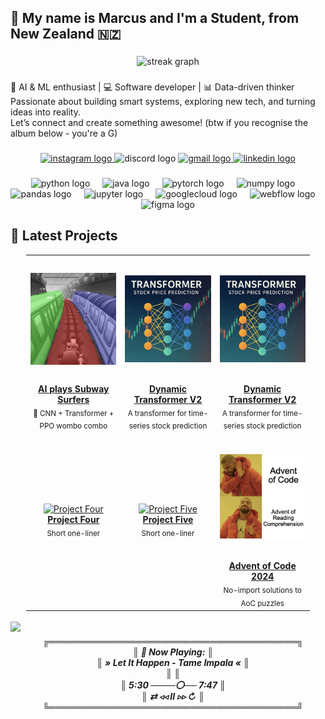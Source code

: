 <h2 align="left">👋 My name is Marcus and I'm a Student, from New Zealand 🇳🇿</h2>

###

<div align="center">
  <img src="https://streak-stats.demolab.com?user=Marques-079&locale=en&mode=daily&theme=dracula&hide_border=false&border_radius=5" height="150" alt="streak graph"  />
</div>

###

<p align="left">🤖 AI & ML enthusiast | 💻 Software developer | 📊 Data-driven thinker<br>Passionate about building smart systems, exploring new tech, and turning ideas into reality. <br>Let’s connect and create something awesome! (btw if you recognise the album below - you're a G)</p>

###

<div align="center">
  <a href="https://www.instagram.com/marcusochan/" target="_blank">
    <img src="https://img.shields.io/static/v1?message=Instagram&logo=instagram&label=&color=E4405F&logoColor=white&labelColor=&style=for-the-badge" height="35" alt="instagram logo"  />
  </a>
  <img src="https://img.shields.io/static/v1?message=marce4523&logo=discord&label=Discord&color=808080&logoColor=white&labelColor=7289DA&style=for-the-badge" height="35" alt="discord logo"  />
  <a href="mailto:marcus.o.chan@gmail.com" target="_blank">
    <img src="https://img.shields.io/static/v1?message=Gmail&logo=gmail&label=&color=D14836&logoColor=white&labelColor=&style=for-the-badge" height="35" alt="gmail logo"  />
  </a>
  <a href="https://www.linkedin.com/in/marcus-chan-019136338/" target="_blank">
    <img src="https://img.shields.io/static/v1?message=LinkedIn&logo=linkedin&label=&color=0077B5&logoColor=white&labelColor=&style=for-the-badge" height="35" alt="linkedin logo"  />
  </a>
</div>

###

<div align="center">
  <img src="https://cdn.jsdelivr.net/gh/devicons/devicon/icons/python/python-original.svg" height="30" alt="python logo"  />
  <img width="12" />
  <img src="https://cdn.jsdelivr.net/gh/devicons/devicon/icons/java/java-original.svg" height="30" alt="java logo"  />
  <img width="12" />
  <img src="https://cdn.jsdelivr.net/gh/devicons/devicon/icons/pytorch/pytorch-original.svg" height="30" alt="pytorch logo"  />
  <img width="12" />
  <img src="https://cdn.jsdelivr.net/gh/devicons/devicon/icons/numpy/numpy-original.svg" height="30" alt="numpy logo"  />
  <img width="12" />
  <img src="https://cdn.jsdelivr.net/gh/devicons/devicon/icons/pandas/pandas-original.svg" height="30" alt="pandas logo"  />
  <img width="12" />
  <img src="https://cdn.jsdelivr.net/gh/devicons/devicon/icons/jupyter/jupyter-original.svg" height="30" alt="jupyter logo"  />
  <img width="12" />
  <img src="https://cdn.jsdelivr.net/gh/devicons/devicon/icons/googlecloud/googlecloud-original.svg" height="30" alt="googlecloud logo"  />
  <img width="12" />
  <img src="https://cdn.jsdelivr.net/gh/devicons/devicon/icons/webflow/webflow-original.svg" height="30" alt="webflow logo"  />
  <img width="12" />
  <img src="https://cdn.jsdelivr.net/gh/devicons/devicon/icons/figma/figma-original.svg" height="30" alt="figma logo"  />
</div>

###

## 🌟 Latest Projects

<table style="width: 90%; margin: 0 auto;">
  <tr>
    <!-- Project One -->
    <td align="center" width="33%">
      <a href="https://github.com/Marques-079/Ai-plays-SubwaySurfers">
        <img
          src="https://github.com/Marques-079/Ai-plays-SubwaySurfers/raw/ce738084cf4d34a9f7500e18d35e8db240206eb1/Images/Screenshot%20-githubmmain1.png"
          alt="AI plays Subway Surfers"
          style="width:200px; height:200px; object-fit:contain;"
        />
      </a>
      <br />
      <a href="https://github.com/Marques-079/Ai-plays-SubwaySurfers"><strong>AI plays Subway Surfers</strong></a>
      <br /><sub>🚧 CNN + Transformer + PPO wombo combo </sub>
    </td>
    <!-- Project Two -->
    <td align="center" width="33%">
      <a href="https://github.com/Marques-079/dynamictransformerV2">
        <img
          src="https://github.com/Marques-079/Ai-plays-SubwaySurfers/raw/ce738084cf4d34a9f7500e18d35e8db240206eb1/Images/Screenshot%202025-05-06.png"
          alt="Dynamic Transformer V2"
          style="width:200px; height:200px; object-fit:contain;"
        />
      </a>
      <br />
      <a href="https://github.com/Marques-079/dynamictransformerV2"><strong>Dynamic Transformer V2</strong></a>
      <br /><sub>A transformer for time-series stock prediction</sub>
    </td>
    <!-- Project Three -->
    <td align="center" width="33%">
      <a href="https://github.com/Marques-079/dynamictransformerV2">
        <img
          src="https://github.com/Marques-079/Ai-plays-SubwaySurfers/raw/ce738084cf4d34a9f7500e18d35e8db240206eb1/Images/Screenshot%202025-05-06.png"
          alt="Dynamic Transformer V2"
          style="width:200px; height:200px; object-fit:contain;"
        />
      </a>
      <br />
      <a href="https://github.com/Marques-079/dynamictransformerV2"><strong>Dynamic Transformer V2</strong></a>
      <br /><sub>A transformer for time-series stock prediction</sub>
    </td>

  <!-- ROW 2 (NEW) -->
  <tr>
    <!-- Project Four -->
    <td align="center" width="33%">
      <a href="https://github.com/Marques-079/REPO-FOUR">
        <img
          src="https://raw.githubusercontent.com/Marques-079/REPO-FOUR/branch/path/to/thumbnail.png"
          alt="Project Four"
          style="width:200px; height:200px; object-fit:contain;"
        />
      </a>
      <br />
      <a href="https://github.com/Marques-079/REPO-FOUR"><strong>Project Four</strong></a>
      <br /><sub>Short one-liner</sub>
    </td>
    <td align="center" width="33%">
      <a href="https://github.com/Marques-079/REPO-FIVE">
        <img
          src="https://raw.githubusercontent.com/Marques-079/REPO-FIVE/branch/path/to/thumbnail.png"
          alt="Project Five"
          style="width:200px; height:200px; object-fit:contain;"
        />
      </a>
      <br />
      <a href="https://github.com/Marques-079/REPO-FIVE"><strong>Project Five</strong></a>
      <br /><sub>Short one-liner</sub>
    </td>
    <!-- Project Six -->
    <td align="center" width="33%">
      <a href="https://github.com/Marques-079/Advent-of-Code-2024---No-imports">
        <img
          src="https://github.com/Marques-079/Ai-plays-SubwaySurfers/raw/ce738084cf4d34a9f7500e18d35e8db240206eb1/Images/Screenshot%202025-05-0.png"
          alt="Advent of Code 2024 – No imports"
          style="width:200px; height:200px; object-fit:contain;"
        />
      </a>
      <br />
      <a href="https://github.com/Marques-079/Advent-of-Code-2024---No-imports"><strong>Advent of Code 2024</strong></a>
      <br /><sub>No-import solutions to AoC puzzles</sub>
    </td>
  </tr>
</tbody>
</table>




<br clear="both">

<img align="left" height="250" src="https://upload.wikimedia.org/wikipedia/en/9/9b/Tame_Impala_-_Currents.png"  />

###

<h5 align="center">╔════════════════════════════════════════╗<br>║ 🎵  Now Playing:                      ║<br>║    » Let It Happen - Tame Impala «     ║<br>║                                        ║<br>║   5:30 ────〇── 7:47                    ║<br>║       ⇄   ◃◃   ⅠⅠ   ▹▹   ↻              ║<br>╚════════════════════════════════════════╝</h5>

###
